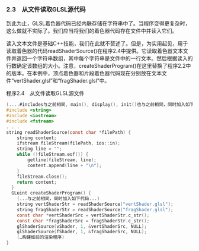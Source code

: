 ### 2.3　从文件读取GLSL源代码

到此为止，GLSL着色器代码已经内联存储在字符串中了。当程序变得更复杂时，这么做就不实际了。我们应当将我们的着色器代码存在文件中并读入它们。

读入文本文件是基础C++技能，我们在此就不赘述了。但是，为实用起见，用于读取着色器的代码readShaderSource()在程序2.4中提供。它读取着色器文本文件并返回一个字符串数组，其中每个字符串是文件中的一行文本。然后根据读入的行数确定该数组的大小。注意，createShaderProgram()在这里替换了程序2.2中的版本。在本例中，顶点着色器和片段着色器代码现在分别放在文本文件“vertShader.glsl”和“fragShader.glsl”中。

程序2.4　从文件读取GLSL源文件

```c
(....#includes与之前相同, main(), display(), init()也与之前相同，同时加入如下代码...)
#include <string>
#include <iostream>
#include <fstream>
. . .
string readShaderSource(const char *filePath) { 
    string content; 
    ifstream fileStream(filePath, ios::in); 
    string line = ""; 
    while (!fileStream.eof()) { 
        getline(fileStream, line); 
        content.append(line + "\n"); 
    } 
    fileStream.close(); 
    return content;
  }
  GLuint createShaderProgram() { 
    (...与之前相同，同时加入如下代码...)
    string vertShaderStr = readShaderSource("vertShader.glsl"); 
    string fragShaderStr = readShaderSource("fragShader.glsl"); 
    const char *vertShaderSrc = vertShaderStr.c_str(); 
    const char *fragShaderSrc = fragShaderStr.c_str(); 
    glShaderSource(vShader, 1, &vertShaderSrc, NULL); 
    glShaderSource(fShader, 1, &fragShaderSrc, NULL); 
    (…构建如前的渲染程序)
}

```

